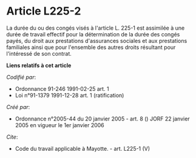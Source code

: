 # Article L225-2

La durée du ou des congés visés à l'article L. 225-1 est assimilée à une durée de travail effectif pour la détermination de
la durée des congés payés, du droit aux prestations d'assurances sociales et aux prestations familiales ainsi que pour
l'ensemble des autres droits résultant pour l'intéressé de son contrat.

**Liens relatifs à cet article**

_Codifié par_:

  - Ordonnance 91-246 1991-02-25 art. 1
  - Loi n°91-1379 1991-12-28 art. 1 (ratification)

_Créé par_:

  - Ordonnance n°2005-44 du 20 janvier 2005 - art. 8 () JORF 22 janvier 2005 en vigueur le 1er janvier 2006

_Cite_:

  - Code du travail applicable à Mayotte. - art. L225-1 (V)
